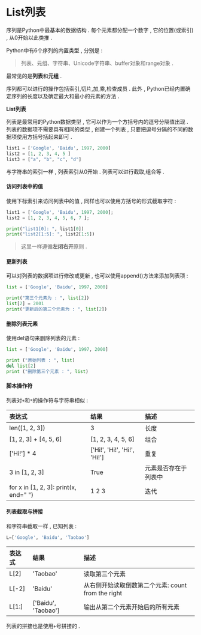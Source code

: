 # List列表

序列是Python中最基本的数据结构 . 每个元素都分配一个数字 , 它的位置\(或索引\) , 从0开始以此类推 .

Python中有6个序列的内置类型 , 分别是 :

> 列表、元组、字符串、Unicode字符串、buffer对象和range对象 .

最常见的是**列表**和**元组** .

序列都可以进行的操作包括索引,切片,加,乘,检查成员 . 此外 , Python已经内置确定序列的长度以及确定最大和最小的元素的方法 .

**List列表**

列表是最常用的Python数据类型 , 它可以作为一个方括号内的逗号分隔值出现 . 列表的数据项不需要具有相同的类型 , 创建一个列表 , 只要把逗号分隔的不同的数据项使用方括号括起来即可 .

```py
list1 = ['Google', 'Baidu', 1997, 2000]
list2 = [1, 2, 3, 4, 5 ]
list3 = ["a", "b", "c", "d"]
```

与字符串的索引一样 , 列表索引从0开始 . 列表可以进行截取,组合等 .

#### 访问列表中的值

使用下标索引来访问列表中的值 , 同样也可以使用方括号的形式截取字符 :

```py
list1 = ['Google', 'Baidu', 1997, 2000];
list2 = [1, 2, 3, 4, 5, 6, 7 ];

print("list1[0]: ", list1[0])
print("list2[1:5]: ", list2[1:5])
```

> 这里一样遵循**左闭右开**原则 .

#### 更新列表

可以对列表的数据项进行修改或更新 , 也可以使用append\(\)方法来添加列表项 :

```py
list = ['Google', 'Baidu', 1997, 2000]

print("第三个元素为 : ", list[2])
list[2] = 2001
print("更新后的第三个元素为 : ", list[2])
```

#### 删除列表元素

使用del语句来删除列表的元素 :

```py
list = ['Google', 'Baidu', 1997, 2000]

print ("原始列表 : ", list)
del list[2]
print ("删除第三个元素 : ", list)
```

#### 脚本操作符

列表对`+`和`*`的操作符与字符串相似 :

| 表达式 | 结果 | 描述 |
| :--- | :--- | :--- |
| len\(\[1, 2, 3\]\) | 3 | 长度 |
| \[1, 2, 3\] + \[4, 5, 6\] | \[1, 2, 3, 4, 5, 6\] | 组合 |
| \['Hi!'\] \* 4 | \['Hi!', 'Hi!', 'Hi!', 'Hi!'\] | 重复 |
| 3 in \[1, 2, 3\] | True | 元素是否存在于列表中 |
| for x in \[1, 2, 3\]: print\(x, end=" "\) | 1 2 3 | 迭代 |

#### 列表截取与拼接

和字符串截取一样 , 已知列表 :

```py
L=['Google', 'Baidu', 'Taobao']
```

| 表达式 | 结果 | 描述 |
| :--- | :--- | :--- |
| L\[2\] | 'Taobao' | 读取第三个元素 |
| L\[-2\] | 'Baidu' | 从右侧开始读取倒数第二个元素: count from the right |
| L\[1:\] | \['Baidu', 'Taobao'\] | 输出从第二个元素开始后的所有元素 |

列表的拼接也是使用`+`号拼接的 . 

